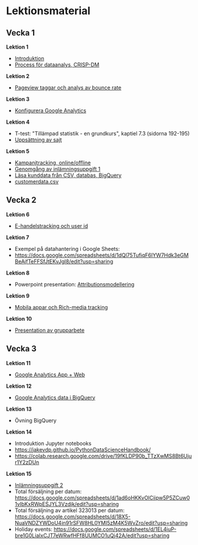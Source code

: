 # Lektionsmaterial

## Vecka 1

**Lektion 1**
- [Introduktion](introduktion.md)
- [Process för dataanalys, CRISP-DM](process.md)

**Lektion 2**
- [Pageview taggar och analys av bounce rate](steg1.md)

**Lektion 3**
- [Konfigurera Google Analytics](steg2.md)

**Lektion 4**
- T-test: "Tillämpad statistik - en grundkurs", kaptiel 7.3 (sidorna 192-195)
- [Uppsättning av sajt](testsite.md)

**Lektion 5**
- [Kampanjtracking, online/offline](steg3.md)
- [Genomgång av inlämningsuppgift 1](uppgift1.md)
- [Läsa kunddata från CSV, databas, BigQuery](crm_data.md)
- [customerdata.csv](customerdata.csv)

## Vecka 2

**Lektion 6**
- [E-handelstracking och user id](steg4.md)

**Lektion 7**
- Exempel på datahantering i Google Sheets: 
- https://docs.google.com/spreadsheets/d/1dQl75TufiqF6lYW7Hdk3eGMBeAjfTeFFSfJtEKvJgI8/edit?usp=sharing

**Lektion 8**
- Powerpoint presentation: [Attributionsmodellering](Attributionsmodellering.pdf) 

**Lektion 9**
- [Mobila appar och Rich-media tracking](steg5.md)

**Lektion 10**
- [Presentation av grupparbete](uppgift1.md)

## Vecka 3

**Lektion 11**
- [Google Analytics App + Web](ga_app_web.md)

**Lektion 12**
- [Google Analytics data i BigQuery](ga_bigquery.md)

**Lektion 13**
- Övning BigQuery

**Lektion 14**
- Introduktion Jupyter notebooks
- https://jakevdp.github.io/PythonDataScienceHandbook/
- https://colab.research.google.com/drive/19fKLDP90b_TTzXwMS8Bt6Ujur1Y2zDUn

**Lektion 15**
- [Inlämningsuppgift 2](uppgift2.md)
- Total försäljning per datum: https://docs.google.com/spreadsheets/d/1ad6oHKKvOlCiipw5P5ZCuw01vIbKxRWpESJYL3Vzdjk/edit?usp=sharing
- Total försäljning av artikel 323013 per datum: https://docs.google.com/spreadsheets/d/18X5-NuaVNDZYWDoU4in91rSFW8HL0YMI5zM4K5WvZro/edit?usp=sharing
- Holiday events: https://docs.google.com/spreadsheets/d/1EL4iuP-bre1G0LiaIxCJT7eWRwfHFf8UUMCO1uQj42A/edit?usp=sharing


